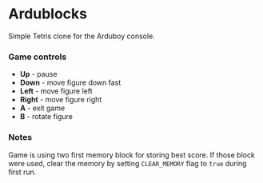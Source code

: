 # Ardublocks

Simple Tetris clone for the Arduboy console. 

### Game controls

* **Up** - pause
* **Down** - move figure down fast
* **Left** - move figure left
* **Right** - move figure right
* **A** - exit game
* **B** - rotate figure

### Notes
Game is using two first memory block for storing best score. If those block were used, clear the memory by setting `CLEAR_MEMORY` flag to `true` during first run.